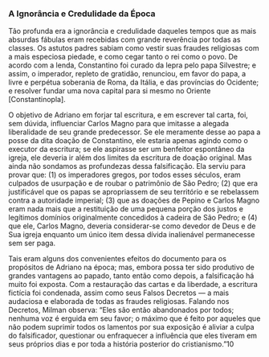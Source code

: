 ### A Ignorância e Credulidade da Época 

Tão profunda era a ignorância e credulidade daqueles tempos que as mais absurdas fábulas eram recebidas com grande reverência por todas as classes. Os astutos padres sabiam como vestir suas fraudes religiosas com a mais especiosa piedade, e como cegar tanto o rei como o povo. De acordo com a lenda, Constantino foi curado da lepra pelo papa Silvestre; e assim, o imperador, repleto de gratidão, renunciou, em favor do papa, a livre e perpétua soberania de Roma, da Itália, e das províncias do Ocidente; e resolver fundar uma nova capital para si mesmo no Oriente [Constantinopla].

O objetivo de Adriano em forjar tal escritura, e em escrever tal carta, foi, sem dúvida, influenciar Carlos Magno para que imitasse a alegada liberalidade de seu grande predecessor. Se ele meramente desse ao papa a posse da dita doação de Constantino, ele estaria apenas agindo como o executor da escritura; se ele aspirasse ser um benfeitor espontâneo da igreja, ele deveria ir além dos limites da escritura de doação original. Mas ainda não sondamos as profundezas dessa falsificação. Ela serviu para provar que: (1) os imperadores gregos, por todos esses séculos, eram culpados de usurpação e de roubar o patrimônio de São Pedro; (2) que era justificável que os papas se apropriassem de seu território e se rebelassem contra a autoridade imperial; (3) que as doações de Pepino e Carlos Magno eram nada mais que a restituição de uma pequena porção dos justos e legítimos domínios originalmente concedidos à cadeira de São Pedro; e (4) que ele, Carlos Magno, deveria considerar-se como devedor de Deus e de Sua igreja enquanto um único item dessa dívida inalienável permanecesse sem ser paga.

Tais eram alguns dos convenientes efeitos do documento para os propósitos de Adriano na época; mas, embora possa ter sido produtivo de grandes vantagens ao papado, tanto então como depois, a falsificação há muito foi exposta. Com a restauração das cartas e da liberdade, a escritura fictícia foi condenada, assim como seus Falsos Decretos — a mais audaciosa e elaborada de todas as fraudes religiosas. Falando nos Decretos, Milman observa: “Eles são então abandonados por todos; nenhuma voz é erguida em seu favor; o máximo que é feito por aqueles que não podem suprimir todos os lamentos por sua exposição é aliviar a culpa do falsificador, questionar ou enfraquecer a influência que eles tiveram em seus próprios dias e por toda a história posterior do cristianismo.”10